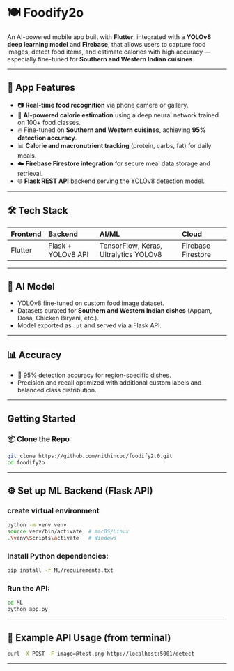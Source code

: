 # 🍽️ Foodify2o

An AI-powered mobile app built with **Flutter**, integrated with a **YOLOv8 deep learning model** and **Firebase**, that allows users to capture food images, detect food items, and estimate calories with high accuracy — especially fine-tuned for **Southern and Western Indian cuisines**.

---

## 📱 App Features

- 📷 **Real-time food recognition** via phone camera or gallery.
- 🥗 **AI-powered calorie estimation** using a deep neural network trained on 100+ food classes.
- 🔥 Fine-tuned on **Southern and Western cuisines**, achieving **95% detection accuracy**.
- 📊 **Calorie and macronutrient tracking** (protein, carbs, fat) for daily meals.
- ☁️ **Firebase Firestore integration** for secure meal data storage and retrieval.
- 🌐 **Flask REST API** backend serving the YOLOv8 detection model.

---

## 🛠️ Tech Stack

| Frontend  | Backend | AI/ML         | Cloud |
|:-----------|:------------|:----------------|:-------------|
| Flutter    | Flask + YOLOv8 API | TensorFlow, Keras, Ultralytics YOLOv8 | Firebase Firestore |

---

## 📸 AI Model

- YOLOv8 fine-tuned on custom food image dataset.
- Datasets curated for **Southern and Western Indian dishes** (Appam, Dosa, Chicken Biryani, etc.).
- Model exported as `.pt` and served via a Flask API.

---

## 📊 Accuracy

- 📌 95% detection accuracy for region-specific dishes.
- Precision and recall optimized with additional custom labels and balanced class distribution.

---

## Getting Started

### 📦 Clone the Repo

```bash
git clone https://github.com/nithincod/foodify2.0.git
cd foodify2o
```

---

## ⚙️ Set up ML Backend (Flask API)

### create virtual environment

```bash
python -m venv venv
source venv/bin/activate  # macOS/Linux
.\venv\Scripts\activate   # Windows
```

### Install Python dependencies:

```bash
pip install -r ML/requirements.txt
```

### Run the API:

```bash
cd ML
python app.py
```

___

## 📸 Example API Usage (from terminal)

```bash
curl -X POST -F image=@test.png http://localhost:5001/detect
```

---






